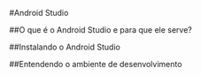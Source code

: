 #Android Studio

##O que é o Android Studio e para que ele serve?

##Instalando o Android Studio

##Entendendo o ambiente de desenvolvimento 
